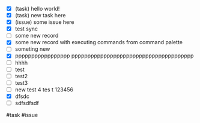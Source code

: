- [x] (task) hello world! 
- [x] (task) new task here
- [x] (issue) some issue here
- [x] test sync
- [ ] some new record
- [x] some new record with executing commands from command palette
- [ ] someting new
- [x] ppppppppppppppppp pppppppppppppppppppppppppppppppppppppp
- [ ] hhhh
- [ ] test
- [ ] test2
- [ ] test3
- [ ] new test 4 tes t 123456
- [x] dfsdc
- [ ] sdfsdfsdf

#task #issue
